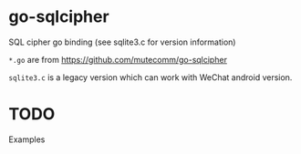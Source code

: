 # go-sqlcipher
SQL cipher go binding (see sqlite3.c for version information)

```*.go``` are from https://github.com/mutecomm/go-sqlcipher

```sqlite3.c``` is a legacy version which can work with WeChat android version.
 

# TODO
Examples

